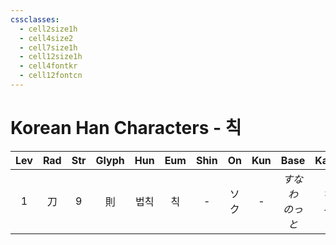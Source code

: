 ```yaml
---
cssclasses:
  - cell2size1h
  - cell4size2
  - cell7size1h
  - cell12size1h
  - cell4fontkr
  - cell12fontcn
---
```


# Korean Han Characters - 칙

| Lev | Rad | Str | Glyph | Hun | Eum | Shin | On  | Kun |     Base     |   Kana   | Simp | Man | Can  | Viet |
| :-: | :-: | :-: | :---: | :-: | :-: | :--: | :-: | :-: | :----------: | :------: | :--: | :-: | :--: | :--: |
|  1  |  刀  |  9  |   則   | 법칙  |  칙  |  -   | ソク  |  -  | *すなわ<br>のっと* | *ち<br>る* |  则   | zé  | zak1 | tắc  |
